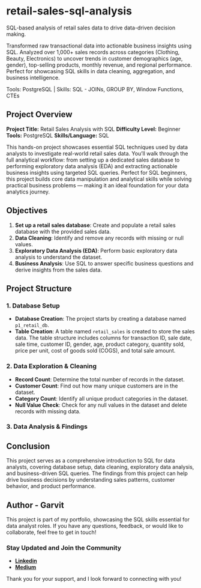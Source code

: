 # retail-sales-sql-analysis

SQL-based analysis of retail sales data to drive data-driven decision making.

Transformed raw transactional data into actionable business insights using SQL.
Analyzed over 1,000+ sales records across categories (Clothing, Beauty, Electronics) to uncover trends in customer demographics (age, gender), top-selling products, monthly revenue, and regional performance. 
Perfect for showcasing SQL skills in data cleaning, aggregation, and business intelligence.

Tools: PostgreSQL | Skills: SQL - JOINs, GROUP BY, Window Functions, CTEs

## Project Overview

**Project Title:** Retail Sales Analysis with SQL
**Difficulty Level:** Beginner
**Tools:** PostgreSQL
**Skills/Language:** SQL

This hands-on project showcases essential SQL techniques used by data analysts to investigate real-world retail sales data. You’ll walk through the full analytical workflow: from setting up a dedicated sales database to performing exploratory data analysis (EDA) and extracting actionable business insights using targeted SQL queries. Perfect for SQL beginners, this project builds core data manipulation and analytical skills while solving practical business problems — making it an ideal foundation for your data analytics journey.

## Objectives

1. **Set up a retail sales database**: Create and populate a retail sales database with the provided sales data.
2. **Data Cleaning**: Identify and remove any records with missing or null values.
3. **Exploratory Data Analysis (EDA)**: Perform basic exploratory data analysis to understand the dataset.
4. **Business Analysis**: Use SQL to answer specific business questions and derive insights from the sales data.

## Project Structure

### 1. Database Setup
- **Database Creation**: The project starts by creating a database named `p1_retail_db`.
- **Table Creation**: A table named `retail_sales` is created to store the sales data. The table structure includes columns for transaction ID, sale date, sale time, customer ID, gender, age, product category, quantity sold, price per unit, cost of goods sold (COGS), and total sale amount.
  
### 2. Data Exploration & Cleaning
- **Record Count**: Determine the total number of records in the dataset.
- **Customer Count**: Find out how many unique customers are in the dataset.
- **Category Count**: Identify all unique product categories in the dataset.
- **Null Value Check**: Check for any null values in the dataset and delete records with missing data.
  
### 3. Data Analysis & Findings

## Conclusion

This project serves as a comprehensive introduction to SQL for data analysts, covering database setup, data cleaning, exploratory data analysis, and business-driven SQL queries. The findings from this project can help drive business decisions by understanding sales patterns, customer behavior, and product performance.

## Author - Garvit

This project is part of my portfolio, showcasing the SQL skills essential for data analyst roles. If you have any questions, feedback, or would like to collaborate, feel free to get in touch!

### Stay Updated and Join the Community

- [**Linkedin**](https://www.linkedin.com/in/garvit-rastogi/)
- [**Medium**](https://medium.com/@codepicker57)

Thank you for your support, and I look forward to connecting with you!
